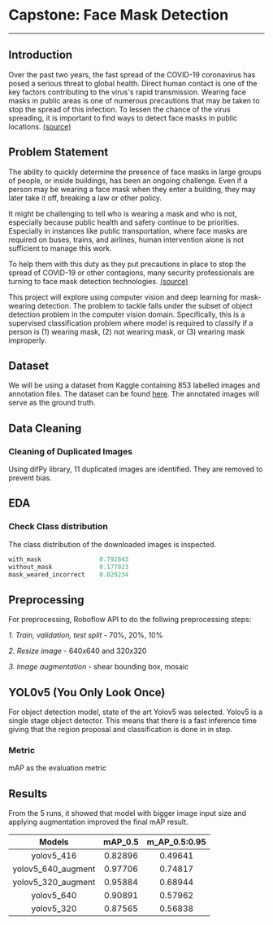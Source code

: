 # Capstone: Face Mask Detection
---

## Introduction 
Over the past two years, the fast spread of the COVID-19 coronavirus has posed a serious threat to global health. Direct human contact is one of the key factors contributing to the virus's rapid transmission. Wearing face masks in public areas is one of numerous precautions that may be taken to stop the spread of this infection. To lessen the chance of the virus spreading, it is important to find ways to detect face masks in public locations. [(source)](https://www.hindawi.com/journals/wcmc/2022/1536318/)

## Problem Statement 
The ability to quickly determine the presence of face masks in large groups of people, or inside buildings, has been an ongoing challenge. Even if a person may be wearing a face mask when they enter a building, they may later take it off, breaking a law or other policy.

It might be challenging to tell who is wearing a mask and who is not, especially because public health and safety continue to be priorities. Especially in instances like public transportation, where face masks are required on buses, trains, and airlines, human intervention alone is not sufficient to manage this work.

To help them with this duty as they put precautions in place to stop the spread of COVID-19 or other contagions, many security professionals are turning to face mask detection technologies. [(source)](https://www.johnsoncontrols.com/insights/2021/thought-leadership/understanding-face-mask-detection-technology)

This project will explore using computer vision and deep learning for mask-wearing detection.
The problem to tackle falls under the subset of object detection problem in the computer vision domain. Specifically, this is a supervised classification problem where model is required to classify if a person is (1) wearing mask, (2) not wearing mask, or (3) wearing mask improperly. 

## Dataset
We will be using a dataset from Kaggle containing 853 labelled images and annotation files. The dataset can be found [here](https://www.kaggle.com/datasets/andrewmvd/face-mask-detection). The annotated images will serve as the ground truth.

## Data Cleaning 
### Cleaning of Duplicated Images
Using difPy library, 11 duplicated images are identified. They are removed to prevent bias.


## EDA
### Check Class distribution
The class distribution of the downloaded images is inspected. 

```python
with_mask                0.792843
without_mask             0.177923
mask_weared_incorrect    0.029234
```

## Preprocessing

For preprocessing, Roboflow API to do the follwing preprocessing steps:

*1. Train, validation, test split* - 70%, 20%, 10%

*2. Resize image* - 640x640 and 320x320 

*3. Image augmentation* - shear bounding box, mosaic


## YOL0v5 (You Only Look Once)
For object detection model, state of the art Yolov5 was selected. Yolov5 is a single stage object detector. This means that there is a fast inference time giving that the region proposal and classification is done in in step.

### Metric 
mAP as the evaluation metric 

## Results
From the 5 runs, it showed that model with bigger image input size and applying augmentation improved the final mAP result.

|     **Models**     | **mAP_0.5** | **m_AP_0.5:0.95** |
|:------------------:|:-----------:|:-----------------:|
|     yolov5_416     |   0.82896   |      0.49641      |
| yolov5_640_augment |   0.97706   |      0.74817      |
| yolov5_320_augment |   0.95884   |      0.68944      |
|     yolov5_640     | 0.90891     |      0.57962      |
|     yolov5_320     | 0.87565     |      0.56838      |

